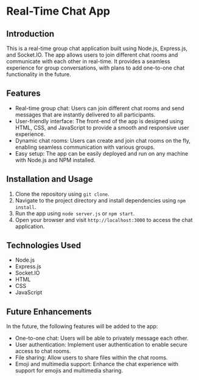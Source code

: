 # Real-Time Chat App

## Introduction

This is a real-time group chat application built using Node.js, Express.js, and Socket.IO. The app allows users to join different chat rooms and communicate with each other in real-time. It provides a seamless experience for group conversations, with plans to add one-to-one chat functionality in the future.

## Features

- Real-time group chat: Users can join different chat rooms and send messages that are instantly delivered to all participants.
- User-friendly interface: The front-end of the app is designed using HTML, CSS, and JavaScript to provide a smooth and responsive user experience.
- Dynamic chat rooms: Users can create and join chat rooms on the fly, enabling seamless communication with various groups.
- Easy setup: The app can be easily deployed and run on any machine with Node.js and NPM installed.

## Installation and Usage

1. Clone the repository using `git clone`.
2. Navigate to the project directory and install dependencies using `npm install`.
3. Run the app using `node server.js` or `npm start`.
4. Open your browser and visit `http://localhost:3000` to access the chat application.

## Technologies Used

- Node.js
- Express.js
- Socket.IO
- HTML
- CSS
- JavaScript

## Future Enhancements

In the future, the following features will be added to the app:

- One-to-one chat: Users will be able to privately message each other.
- User authentication: Implement user authentication to enable secure access to chat rooms.
- File sharing: Allow users to share files within the chat rooms.
- Emoji and multimedia support: Enhance the chat experience with support for emojis and multimedia sharing.
